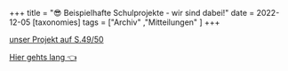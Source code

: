 +++
title = "😎 Beispielhafte Schulprojekte - wir sind dabei!"
date = 2022-12-05
[taxonomies]
tags = ["Archiv" ,"Mitteilungen" ]
+++

[unser Projekt auf S.49/50](https://volksschule-partenkirchen.de/wp-content/uploads/Buendnisse_2018-2022.pdf)

[Hier gehts lang 👈](https://www.kulturmachtstark-bayern.de/die-servicestelle/online-publikation-schaufenster/index.html)

